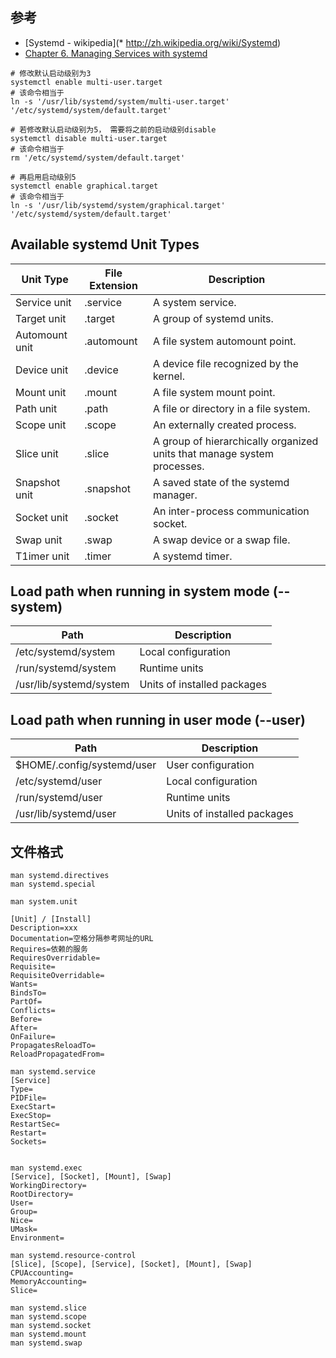 ## 参考

* [Systemd - wikipedia](* http://zh.wikipedia.org/wiki/Systemd)
* [Chapter 6. Managing Services with systemd](https://access.redhat.com/documentation/en-US/Red_Hat_Enterprise_Linux/7/html/System_Administrators_Guide/chap-Managing_Services_with_systemd.html)

```
# 修改默认启动级别为3
systemctl enable multi-user.target
# 该命令相当于
ln -s '/usr/lib/systemd/system/multi-user.target' '/etc/systemd/system/default.target'

# 若修改默认启动级别为5， 需要将之前的启动级别disable
systemctl disable multi-user.target
# 该命令相当于
rm '/etc/systemd/system/default.target'

# 再启用启动级别5
systemctl enable graphical.target
# 该命令相当于
ln -s '/usr/lib/systemd/system/graphical.target' '/etc/systemd/system/default.target'
```


## Available systemd Unit Types
|Unit Type      |File Extension     |Description|
|---------------|-------------------|-----------|
|Service unit   |.service           |A system service.|
|Target unit    |.target            |A group of systemd units.|
|Automount unit |.automount         |A file system automount point.|
|Device unit    |.device            |A device file recognized by the kernel.|
|Mount unit     |.mount             |A file system mount point.|
|Path unit      |.path              |A file or directory in a file system.|
|Scope unit     |.scope             |An externally created process.|
|Slice unit     |.slice             |A group of hierarchically organized units that manage system processes.|
|Snapshot unit  |.snapshot          |A saved state of the systemd manager.|
|Socket unit    |.socket            |An inter-process communication socket.|
|Swap unit      |.swap              |A swap device or a swap file.|
|T1imer unit    |.timer             |A systemd timer. |

## Load path when running in system mode (--system)

|Path                    | Description                 |
|------------------------|-----------------------------|
|/etc/systemd/system     | Local configuration         |
|/run/systemd/system     | Runtime units               |
|/usr/lib/systemd/system | Units of installed packages |


##  Load path when running in user mode (--user)

|Path                       | Description                 |
|---------------------------|-----------------------------|
|$HOME/.config/systemd/user | User configuration          |
|/etc/systemd/user          | Local configuration         |
|/run/systemd/user          | Runtime units               |
|/usr/lib/systemd/user      | Units of installed packages |



## 文件格式 

```
man systemd.directives
man systemd.special

man system.unit

[Unit] / [Install]
Description=xxx
Documentation=空格分隔参考网址的URL
Requires=依赖的服务
RequiresOverridable=
Requisite=
RequisiteOverridable=
Wants=
BindsTo=
PartOf=
Conflicts=
Before=
After=
OnFailure=
PropagatesReloadTo=
ReloadPropagatedFrom=

man systemd.service
[Service]
Type=
PIDFile=
ExecStart=
ExecStop=
RestartSec=
Restart=
Sockets=


man systemd.exec
[Service], [Socket], [Mount], [Swap]
WorkingDirectory=
RootDirectory=
User=
Group=
Nice=
UMask=
Environment=

man systemd.resource-control
[Slice], [Scope], [Service], [Socket], [Mount], [Swap]
CPUAccounting=
MemoryAccounting=
Slice=

man systemd.slice
man systemd.scope
man systemd.socket
man systemd.mount
man systemd.swap

```